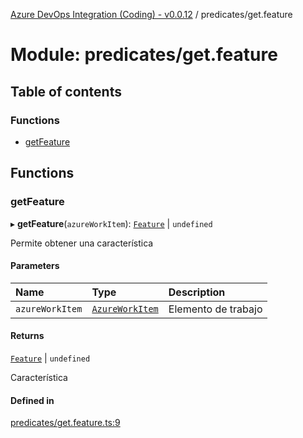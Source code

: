 [Azure DevOps Integration (Coding) - v0.0.12](../README.md) / predicates/get.feature

# Module: predicates/get.feature

## Table of contents

### Functions

- [getFeature](predicates_get_feature.md#getfeature)

## Functions

### getFeature

▸ **getFeature**(`azureWorkItem`): [`Feature`](../classes/models_agile_feature.Feature.md) \| `undefined`

Permite obtener una característica

#### Parameters

| Name | Type | Description |
| :------ | :------ | :------ |
| `azureWorkItem` | [`AzureWorkItem`](../classes/models_azureDevOps_azureWorkItem.AzureWorkItem.md) | Elemento de trabajo |

#### Returns

[`Feature`](../classes/models_agile_feature.Feature.md) \| `undefined`

Característica

#### Defined in

[predicates/get.feature.ts:9](https://github.com/jeysgar1/azure-devops-api-kms/blob/f839fd0/src/predicates/get.feature.ts#L9)
